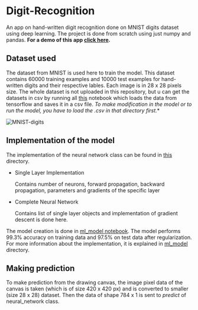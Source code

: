 # Digit-Recognition

An app on hand-written digit recognition done on MNIST digits dataset using deep learning. The project is done from scratch using just numpy and pandas. **For a demo of this app [click here](https://subikeshdigits.herokuapp.com).**

## Dataset used

The dataset from MNIST is used here to train the model. This dataset contains 60000 training examples and 10000 test examples for hand-written digits and their respective lables. Each image is in 28 x 28 pixels size.
The whole dataset is not uploaded in this repository, but u can get the datasets in csv by running all [this](https://github.com/Subikesh/Digit-Recognition/blob/master/mainapp/ml_model/Dataset/dataset.ipynb) notebook which loads the data from tensorflow and saves it in a csv file. *To make modification in the model or to run the model, you have to load the .csv in that directory first.**

![MNIST-digits](https://miro.medium.com/max/584/1*2lSjt9YKJn9sxK7DSeGDyw.jpeg)

## Implementation of the model

The implementation of the neural network class can be found in [this](https://github.com/Subikesh/Digit-Recognition/tree/master/mainapp/ml_model) directory. 
  * Single Layer Implementation
  
      Contains number of neurons, forward propagation, backward propagation, parameters and gradients of the specific layer
  
  * Complete Neural Network
  
      Contains list of single layer objects and implementation of gradient descent is done here.

The model creation is done in [ml_model notebook](https://github.com/Subikesh/Digit-Recognition/blob/master/mainapp/ml_model/ml_model.ipynb).
The model performs 99.3% accuracy on training data and 97.5% on test data after regularization.
For more information about the implementation, it is explained in [ml_model](https://github.com/Subikesh/Digit-Recognition/tree/master/mainapp/ml_model) directory.

## Making prediction

To make prediction from the drawing canvas, the image pixel data of the canvas is taken (which is of size 420 x 420 px) and is converted to smaller (size 28 x 28) dataset. Then the data of shape 784 x 1 is sent to *predict* of neural_network class.
